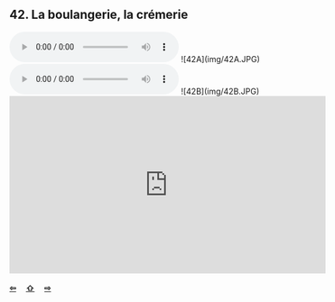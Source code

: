 ## 42. La boulangerie, la crémerie

  <audio controls>
    <source src="sound/42A.ogg"></source>
  </audio>
![42A](img/42A.JPG)

  <audio controls>
    <source src="sound/42B.ogg"></source>
  </audio>
![42B](img/42B.JPG)

<iframe width="560" height="315" src="https://www.youtube.com/embed/kfUBGbLpMLQ" frameborder="0" allow="accelerometer; autoplay; encrypted-media; gyroscope; picture-in-picture" allowfullscreen></iframe>

<p style='font-weight:bolder'>
  <a href='41.html' title='Önceki sayfa'>⇦</a>&emsp;
  <a href='..' title='Ana sayfa'>⇧</a>&emsp;
  <a href='43.html' title='Sonraki sayfa'>⇨</a>
</p>